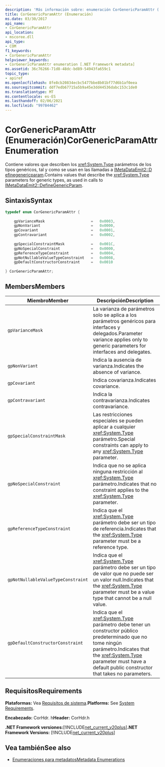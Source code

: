 ```yaml
---
description: 'Más información sobre: enumeración CorGenericParamAttr ('
title: CorGenericParamAttr (Enumeración)
ms.date: 03/30/2017
api_name:
- CorGenericParamAttr
api_location:
- mscoree.dll
api_type:
- COM
f1_keywords:
- CorGenericParamAttr
helpviewer_keywords:
- CorGenericParamAttr enumeration [.NET Framework metadata]
ms.assetid: 36c76266-71d8-48dc-bd89-54943fa659c1
topic_type:
- apiref
ms.openlocfilehash: 8fe8cb20834ecbc5477bbe8b01bf77d6b1af0eea
ms.sourcegitcommit: ddf7edb67715a5b9a45e3dd44536dabc153c1de0
ms.translationtype: MT
ms.contentlocale: es-ES
ms.lasthandoff: 02/06/2021
ms.locfileid: "99784462"
---
```

# <a name="corgenericparamattr-enumeration"></a><span data-ttu-id="413fa-103">CorGenericParamAttr (Enumeración)</span><span class="sxs-lookup"><span data-stu-id="413fa-103">CorGenericParamAttr Enumeration</span></span>

<span data-ttu-id="413fa-104">Contiene valores que describen los <xref:System.Type> parámetros de los tipos genéricos, tal y como se usan en las llamadas a [IMetaDataEmit2::D efinegenericparam](imetadataemit2-definegenericparam-method.md).</span><span class="sxs-lookup"><span data-stu-id="413fa-104">Contains values that describe the <xref:System.Type> parameters for generic types, as used in calls to [IMetaDataEmit2::DefineGenericParam](imetadataemit2-definegenericparam-method.md).</span></span>  
  
## <a name="syntax"></a><span data-ttu-id="413fa-105">Sintaxis</span><span class="sxs-lookup"><span data-stu-id="413fa-105">Syntax</span></span>  
  
```cpp  
typedef enum CorGenericParamAttr {  
  
    gpVarianceMask                     =   0x0003,  
    gpNonVariant                       =   0x0000,
    gpCovariant                        =   0x0001,  
    gpContravariant                    =   0x0002,  
  
    gpSpecialConstraintMask            =   0x001C,  
    gpNoSpecialConstraint              =   0x0000,  
    gpReferenceTypeConstraint          =   0x0004,
    gpNotNullableValueTypeConstraint   =   0x0008,  
    gpDefaultConstructorConstraint     =   0x0010  
  
} CorGenericParamAttr;  
```  
  
## <a name="members"></a><span data-ttu-id="413fa-106">Members</span><span class="sxs-lookup"><span data-stu-id="413fa-106">Members</span></span>  
  
|<span data-ttu-id="413fa-107">Miembro</span><span class="sxs-lookup"><span data-stu-id="413fa-107">Member</span></span>|<span data-ttu-id="413fa-108">Descripción</span><span class="sxs-lookup"><span data-stu-id="413fa-108">Description</span></span>|  
|------------|-----------------|  
|`gpVarianceMask`|<span data-ttu-id="413fa-109">La varianza de parámetros solo se aplica a los parámetros genéricos para interfaces y delegados.</span><span class="sxs-lookup"><span data-stu-id="413fa-109">Parameter variance applies only to generic parameters for interfaces and delegates.</span></span>|  
|`gpNonVariant`|<span data-ttu-id="413fa-110">Indica la ausencia de varianza.</span><span class="sxs-lookup"><span data-stu-id="413fa-110">Indicates the absence of variance.</span></span>|  
|`gpCovariant`|<span data-ttu-id="413fa-111">Indica covarianza.</span><span class="sxs-lookup"><span data-stu-id="413fa-111">Indicates covariance.</span></span>|  
|`gpContravariant`|<span data-ttu-id="413fa-112">Indica la contravarianza.</span><span class="sxs-lookup"><span data-stu-id="413fa-112">Indicates contravariance.</span></span>|  
|`gpSpecialConstraintMask`|<span data-ttu-id="413fa-113">Las restricciones especiales se pueden aplicar a cualquier <xref:System.Type> parámetro.</span><span class="sxs-lookup"><span data-stu-id="413fa-113">Special constraints can apply to any <xref:System.Type> parameter.</span></span>|  
|`gpNoSpecialConstraint`|<span data-ttu-id="413fa-114">Indica que no se aplica ninguna restricción al <xref:System.Type> parámetro.</span><span class="sxs-lookup"><span data-stu-id="413fa-114">Indicates that no constraint applies to the <xref:System.Type> parameter.</span></span>|  
|`gpReferenceTypeConstraint`|<span data-ttu-id="413fa-115">Indica que el <xref:System.Type> parámetro debe ser un tipo de referencia.</span><span class="sxs-lookup"><span data-stu-id="413fa-115">Indicates that the <xref:System.Type> parameter must be a reference type.</span></span>|  
|`gpNotNullableValueTypeConstraint`|<span data-ttu-id="413fa-116">Indica que el <xref:System.Type> parámetro debe ser un tipo de valor que no puede ser un valor null.</span><span class="sxs-lookup"><span data-stu-id="413fa-116">Indicates that the <xref:System.Type> parameter must be a value type that cannot be a null value.</span></span>|  
|`gpDefaultConstructorConstraint`|<span data-ttu-id="413fa-117">Indica que el <xref:System.Type> parámetro debe tener un constructor público predeterminado que no tome ningún parámetro.</span><span class="sxs-lookup"><span data-stu-id="413fa-117">Indicates that the <xref:System.Type> parameter must have a default public constructor that takes no parameters.</span></span>|  
  
## <a name="requirements"></a><span data-ttu-id="413fa-118">Requisitos</span><span class="sxs-lookup"><span data-stu-id="413fa-118">Requirements</span></span>  

 <span data-ttu-id="413fa-119">**Plataformas:** Vea [Requisitos de sistema](../../get-started/system-requirements.md).</span><span class="sxs-lookup"><span data-stu-id="413fa-119">**Platforms:** See [System Requirements](../../get-started/system-requirements.md).</span></span>  
  
 <span data-ttu-id="413fa-120">**Encabezado:** CorHdr. h</span><span class="sxs-lookup"><span data-stu-id="413fa-120">**Header:** CorHdr.h</span></span>  
  
 <span data-ttu-id="413fa-121">**.NET Framework versiones:**[!INCLUDE[net_current_v20plus](../../../../includes/net-current-v20plus-md.md)]</span><span class="sxs-lookup"><span data-stu-id="413fa-121">**.NET Framework Versions:** [!INCLUDE[net_current_v20plus](../../../../includes/net-current-v20plus-md.md)]</span></span>  
  
## <a name="see-also"></a><span data-ttu-id="413fa-122">Vea también</span><span class="sxs-lookup"><span data-stu-id="413fa-122">See also</span></span>

- [<span data-ttu-id="413fa-123">Enumeraciones para metadatos</span><span class="sxs-lookup"><span data-stu-id="413fa-123">Metadata Enumerations</span></span>](metadata-enumerations.md)
